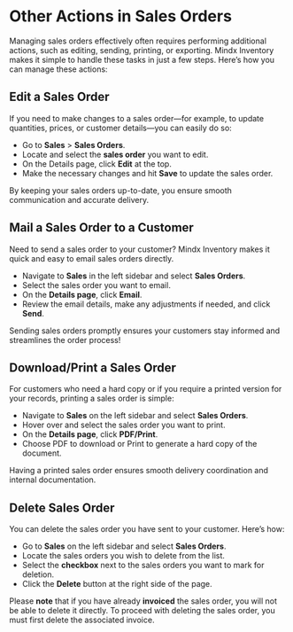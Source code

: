# **Other Actions in Sales Orders**

Managing sales orders effectively often requires performing additional actions, such as editing, sending, printing, or exporting. Mindx Inventory makes it simple to handle these tasks in just a few steps. Here’s how you can manage these actions:

## **Edit a Sales Order**

If you need to make changes to a sales order—for example, to update quantities, prices, or customer details—you can easily do so:

- Go to **Sales** > **Sales Orders**.
- Locate and select the **sales order** you want to edit.
- On the Details page, click **Edit** at the top.
- Make the necessary changes and hit **Save** to update the sales order.

By keeping your sales orders up-to-date, you ensure smooth communication and accurate delivery.

## **Mail a Sales Order to a Customer**

Need to send a sales order to your customer? Mindx Inventory makes it quick and easy to email sales orders directly.

- Navigate to **Sales** in the left sidebar and select **Sales Orders**.
- Select the sales order you want to email.
- On the **Details page**, click **Email**.
- Review the email details, make any adjustments if needed, and click **Send**.

Sending sales orders promptly ensures your customers stay informed and streamlines the order process!

## **Download/Print a Sales Order**

For customers who need a hard copy or if you require a printed version for your records, printing a sales order is simple:

- Navigate to **Sales** on the left sidebar and select **Sales Orders**.
- Hover over and select the sales order you want to print.
- On the **Details page**, click **PDF/Print**.
- Choose PDF to download or Print to generate a hard copy of the document.

Having a printed sales order ensures smooth delivery coordination and internal documentation.

## Delete Sales Order

You can delete the sales order you have sent to your customer. Here’s how:

- Go to **Sales** on the left sidebar and select **Sales Orders**.
- Locate the sales orders you wish to delete from the list.
- Select the **checkbox** next to the sales orders you want to mark for deletion.
- Click the **Delete** button at the right side of the page.

Please **note** that if you have already **invoiced** the sales order, you will not be able to delete it directly. To proceed with deleting the sales order, you must first delete the associated invoice.
